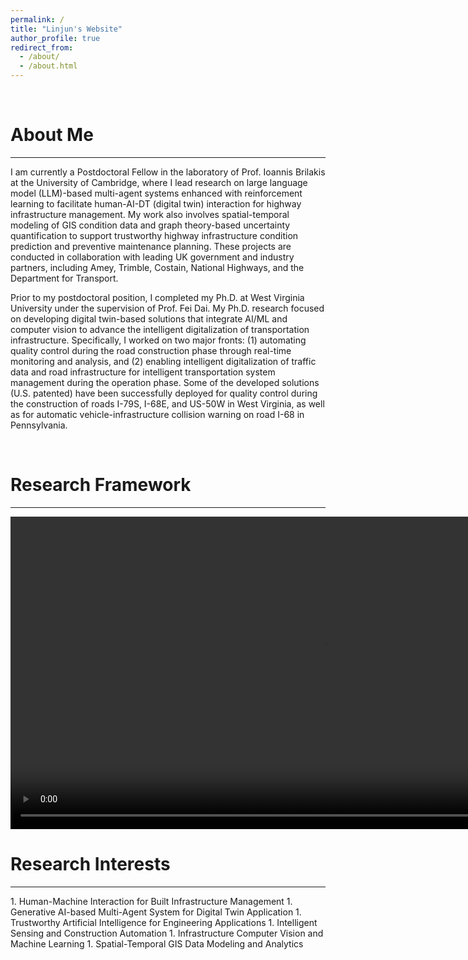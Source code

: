 ```yaml
---
permalink: /
title: "Linjun's Website"
author_profile: true
redirect_from: 
  - /about/
  - /about.html
---
```

<br>

About Me
======
<hr/>
I am currently a Postdoctoral Fellow in the laboratory of Prof. Ioannis Brilakis at the University of Cambridge, where I lead research on large language model (LLM)-based multi-agent systems enhanced with reinforcement learning to facilitate human-AI-DT (digital twin) interaction for highway infrastructure management. My work also involves spatial-temporal modeling of GIS condition data and graph theory-based uncertainty quantification to support trustworthy highway infrastructure condition prediction and preventive maintenance planning. These projects are conducted in collaboration with leading UK government and industry partners, including Amey, Trimble, Costain, National Highways, and the Department for Transport. 

Prior to my postdoctoral position, I completed my Ph.D. at West Virginia University under the supervision of Prof. Fei Dai. My Ph.D. research focused on developing digital twin-based solutions that integrate AI/ML and computer vision to advance the intelligent digitalization of transportation infrastructure. Specifically, I worked on two major fronts: (1) automating quality control during the road construction phase through real-time monitoring and analysis, and (2) enabling intelligent digitalization of traffic data and road infrastructure for intelligent transportation system management during the operation phase. Some of the developed solutions (U.S. patented) have been successfully deployed for quality control during the construction of roads I-79S, I-68E, and US-50W in West Virginia, as well as for automatic vehicle-infrastructure collision warning on road I-68 in Pennsylvania. 

<br>

Research Framework
======
<hr/>
<video width="1000" height="500" autoplay loop muted playsinline controls>
  <source src="{{ '/images/research_demo1.av1.mp4' | relative_url }}" type="video/mp4">
</video>

<br>

Research Interests
======
<hr/>
1. Human-Machine Interaction for Built Infrastructure Management
1. Generative AI-based Multi-Agent System for Digital Twin Application
1. Trustworthy Artificial Intelligence for Engineering Applications
1. Intelligent Sensing and Construction Automation
1. Infrastructure Computer Vision and Machine Learning 
1. Spatial-Temporal GIS Data Modeling and Analytics
